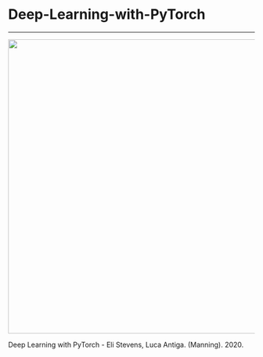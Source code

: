 # Deep-Learning-with-PyTorch

---

<image src="https://blog.kakaocdn.net/dn/0wqzK/btrFsfcJ9B4/VVF55rERg1ZkH6KTanfUp0/img.jpg" width=600px><br>

Deep Learning with PyTorch - Eli Stevens, Luca Antiga. (Manning). 2020.
